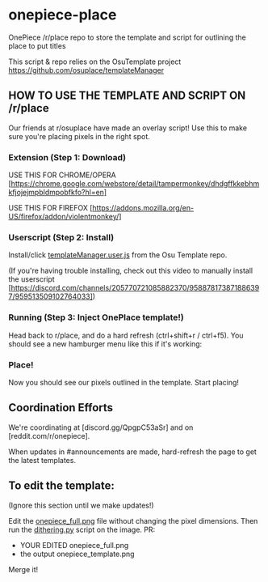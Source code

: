 # onepiece-place
OnePiece /r/place repo to store the template and script for outlining the place to put titles 

This script & repo relies on the OsuTemplate project https://github.com/osuplace/templateManager

## HOW TO USE THE TEMPLATE AND SCRIPT ON /r/place
Our friends at r/osuplace have made an overlay script! Use this to make sure you're placing pixels in the right spot.

### Extension (Step 1: Download)

USE THIS FOR CHROME/OPERA
[https://chrome.google.com/webstore/detail/tampermonkey/dhdgffkkebhmkfjojejmpbldmpobfkfo?hl=en]

USE THIS FOR FIREFOX
[https://addons.mozilla.org/en-US/firefox/addon/violentmonkey/]

### Userscript (Step 2: Install)

Install/click [templateManager.user.js](https://github.com/osuplace/templateManager/raw/main/dist/templateManager.user.js) from the Osu Template repo.

(If you're having trouble installing, check out this video to manually install the userscript [https://discord.com/channels/205770721085882370/958878173871886397/959513509102764033])

### Running (Step 3: Inject OnePlace template!)

Head back to r/place, and do a hard refresh (ctrl+shift+r / ctrl+f5). You should see a new hamburger menu like this if it's working:



### Place!

Now you should see our pixels outlined in the template. Start placing!


## Coordination Efforts

We're coordinating at [discord.gg/QpgpC53aSr] and on [reddit.com/r/onepiece].

When updates in #announcements are made, hard-refresh the page to get the latest templates.

## To edit the template:

(Ignore this section until we make updates!)

Edit the [onepiece_full.png](onepiece_full.png) file without changing the pixel dimensions. Then run the [dithering.py](dithering.py) script on the image. PR:

* YOUR EDITED onepiece_full.png
* the output onepiece_template.png

Merge it!
